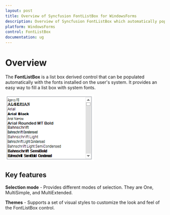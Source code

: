 ```yaml
---
layout: post
title: Overview of Syncfusion FontListBox for WindowsForms
description: Overview of Syncfusion FontListBox which automatically populated with the fonts installed on the user's system
platform: WindowsForms
control: FontListBox
documentation: ug
---
```


# Overview

The **FontListBox** is a list box derived control that can be populated automatically with the fonts installed on the user's system. It provides an easy way to fill a list box with system fonts.

![Overview of FontListBox](Overview_images/overview.png)

## Key features

**Selection mode** - Provides different modes of selection. They are One, MultiSimple, and MultiExtended.

**Themes** - Supports a set of visual styles to customize the look and feel of the FontListBox control.
